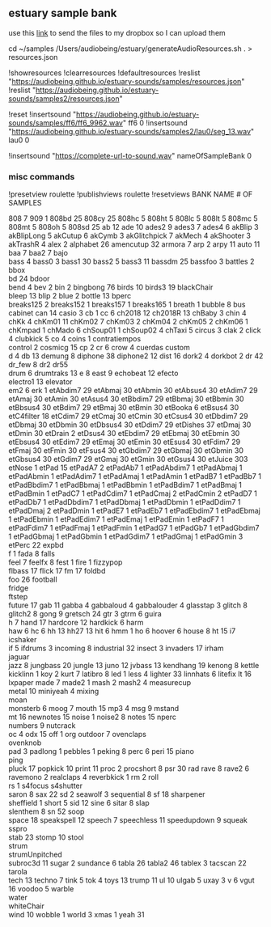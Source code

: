 ## estuary sample bank

use this [link](https://www.dropbox.com/request/0l8RIjdTwMvtDAlGHUwM) to send the files to my dropbox so I can upload them

cd ~/samples
/Users/audiobeing/estuary/generateAudioResources.sh . > resources.json

!showresources
!clearresources
!defaultresources
!reslist "https://audiobeing.github.io/estuary-sounds/samples/resources.json"
!reslist "https://audiobeing.github.io/estuary-sounds/samples2/resources.json"

!reset
!insertsound "https://audiobeing.github.io/estuary-sounds/samples/ff6/ff6_9962.wav" ff6 0
!insertsound "https://audiobeing.github.io/estuary-sounds/samples2/lau0/seg_13.wav" lau0 0

!insertsound "https://complete-url-to-sound.wav" nameOfSampleBank 0

### misc commands
!presetview roulette
!publishviews roulette
!resetviews
BANK NAME	# OF SAMPLES
	
808	        7
909	        1
808bd	    25
808cy	    25
808hc	    5
808ht	    5
808lc	    5
808lt	    5
808mc	    5
808mt	    5
808oh	    5
808sd	    25
ab	        12
ade	        10
ades2	    9
ades3	    7
ades4	    6
akBlip	    3
akBlipLong	5
akCutup	    6
akCymb	    3
akGlitchpick 7
akMech	    4
akShooter	3
akTrashR	4
alex	    2
alphabet	26
amencutup	32
armora	    7
arp	        2
arpy	    11
auto	    11
baa	        7
baa2	    7
bajo	
bass	    4
bass0	    3
bass1	    30
bass2	    5
bass3	    11
bassdm	    25
bassfoo	    3
battles	    2
bbox	
bd	        24
bdoor	
bend	    4
bev	        2
bin	        2
bingbong	76
birds	    10
birds3	    19
blackChair	
bleep	    13
blip	    2
blue	    2
bottle	    13
bperc	
breaks125	2
breaks152	1
breaks157	1
breaks165	1
breath	    1
bubble	    8
bus	
cabinet	
can	        14
casio	    3
cb	        1
cc	        6
ch2018	    12
ch2018R	    13
chBaby	    3
chin	    4
chKk	    4
chKm01	    11
chKm02	    7
chKm03	    2
chKm04	    2
chKm05	    2
chKm06	    1
chKmpad	    1
chMado	    6
chSoup01	1
chSoup02	4
chTaxi	    5
circus	    3
clak	    2
click	    4
clubkick	5
co	        4
coins	    1
contratiempos	
control	    2
cosmicg	    15
cp	        2
cr	        6
crow	    4
cuerdas	
custom	
d	        4
db	        13
demung	    8
diphone	38
diphone2	12
dist	16
dork2	4
dorkbot	2
dr	42
dr_few	8
dr2	
dr55	
drum	6
drumtraks	13
e	8
east	9
echobeat	12
efecto	
electro1	13
elevator	
em2	6
erk	1
etAbdim7	29
etAbmaj	30
etAbmin	30
etAbsus4	30
etAdim7	29
etAmaj	30
etAmin	30
etAsus4	30
etBbdim7	29
etBbmaj	30
etBbmin	30
etBbsus4	30
etBdim7	29
etBmaj	30
etBmin	30
etBooka	6
etBsus4	30
etC4filter	18
etCdim7	29
etCmaj	30
etCmin	30
etCsus4	30
etDbdim7	29
etDbmaj	30
etDbmin	30
etDbsus4	30
etDdim7	29
etDishes	37
etDmaj	30
etDmin	30
etDrain	2
etDsus4	30
etEbdim7	29
etEbmaj	30
etEbmin	30
etEbsus4	30
etEdim7	29
etEmaj	30
etEmin	30
etEsus4	30
etFdim7	29
etFmaj	30
etFmin	30
etFsus4	30
etGbdim7	29
etGbmaj	30
etGbmin	30
etGbsus4	30
etGdim7	29
etGmaj	30
etGmin	30
etGsus4	30
etJuice	303
etNose	1
etPad	15
etPadA7	2
etPadAb7	1
etPadAbdim7	1
etPadAbmaj	1
etPadAbmin	1
etPadAdim7	1
etPadAmaj	1
etPadAmin	1
etPadB7	1
etPadBb7	1
etPadBbdim7	1
etPadBbmaj	1
etPadBbmin	1
etPadBdim7	1
etPadBmaj	1
etPadBmin	1
etPadC7	1
etPadCdim7	1
etPadCmaj	2
etPadCmin	2
etPadD7	1
etPadDb7	1
etPadDbdim7	1
etPadDbmaj	1
etPadDbmin	1
etPadDdim7	1
etPadDmaj	2
etPadDmin	1
etPadE7	1
etPadEb7	1
etPadEbdim7	1
etPadEbmaj	1
etPadEbmin	1
etPadEdim7	1
etPadEmaj	1
etPadEmin	1
etPadF7	1
etPadFdim7	1
etPadFmaj	1
etPadFmin	1
etPadG7	1
etPadGb7	1
etPadGbdim7	1
etPadGbmaj	1
etPadGbmin	1
etPadGdim7	1
etPadGmaj	1
etPadGmin	3
etPerc	22
expbd	
f	1
fada	8
falls	
feel	7
feelfx	8
fest	1
fire	1
fizzypop	
flbass	17
flick	17
fm	17
foldbd	
foo	26
football	
fridge	
ftstep	
future	17
gab	11
gabba	4
gabbaloud	4
gabbalouder	4
glasstap	3
glitch	8
glitch2	8
gong	9
gretsch	24
gtr	3
gtrm	6
guira	
h	7
hand	17
hardcore	12
hardkick	6
harm	
haw	6
hc	6
hh	13
hh27	13
hit	6
hmm	1
ho	6
hoover	6
house	8
ht	15
i7	
icshaker	
if	5
ifdrums	3
incoming	8
industrial	32
insect	3
invaders	17
irham	
jaguar	
jazz	8
jungbass	20
jungle	13
juno	12
jvbass	13
kendhang	19
kenong	8
kettle	
kicklinn	1
koy	2
kurt	7
latibro	8
led	1
less	4
lighter	33
linnhats	6
litefix	
lt	16
lxpaper	
made	7
made2	1
mash	2
mash2	4
measurecup	
metal	10
miniyeah	4
mixing	
moan	
monsterb	6
moog	7
mouth	15
mp3	4
msg	9
mstand	
mt	16
newnotes	15
noise	1
noise2	8
notes	15
nperc	
numbers	9
nutcrack	
oc	4
odx	15
off	1
org	
outdoor	7
ovenclaps	
ovenknob	
pad	3
padlong	1
pebbles	1
peking	8
perc	6
peri	15
piano	
ping	
pluck	17
popkick	10
print	11
proc	2
procshort	8
psr	30
rad	
rave	8
rave2	6
ravemono	2
realclaps	4
reverbkick	1
rm	2
roll	
rs	1
s4focus	
s4shutter	
saron	8
sax	22
sd	2
seawolf	3
sequential	8
sf	18
sharpener	
sheffield	1
short	5
sid	12
sine	6
sitar	8
slap	
slenthem	8
sn	52
soop	
space	18
speakspell	12
speech	7
speechless	11
speedupdown	9
squeak	
sspro	
stab	23
stomp	10
stool	
strum	
strumUnpitched	
subroc3d	11
sugar	2
sundance	6
tabla	26
tabla2	46
tablex	3
tacscan	22
tarola	
tech	13
techno	7
tink	5
tok	4
toys	13
trump	11
ul	10
ulgab	5
uxay	3
v	6
vgut	16
voodoo	5
warble	
water	
whiteChair	
wind	10
wobble	1
world	3
xmas	1
yeah	31